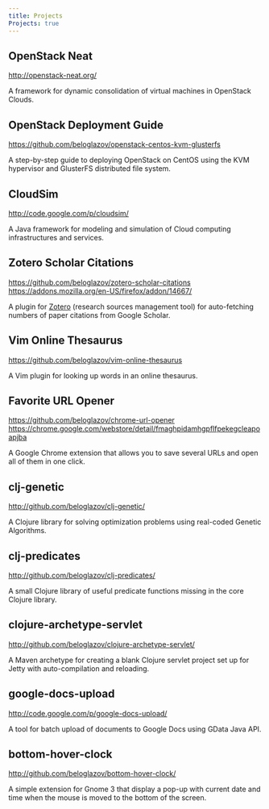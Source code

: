 ```yaml
---
title: Projects
Projects: true
---
```


## OpenStack Neat

<http://openstack-neat.org/>

A framework for dynamic consolidation of virtual machines in OpenStack Clouds.


## OpenStack Deployment Guide

<https://github.com/beloglazov/openstack-centos-kvm-glusterfs>

A step-by-step guide to deploying OpenStack on CentOS using the KVM hypervisor
and GlusterFS distributed file system.


## CloudSim

<http://code.google.com/p/cloudsim/>

A Java framework for modeling and simulation of Cloud computing infrastructures
and services.


## Zotero Scholar Citations

<https://github.com/beloglazov/zotero-scholar-citations>
<https://addons.mozilla.org/en-US/firefox/addon/14667/>

A plugin for [Zotero](http://www.zotero.org/) (research sources management tool)
for auto-fetching numbers of paper citations from Google Scholar.


## Vim Online Thesaurus

<https://github.com/beloglazov/vim-online-thesaurus>

A Vim plugin for looking up words in an online thesaurus.


## Favorite URL Opener

<https://github.com/beloglazov/chrome-url-opener>
<https://chrome.google.com/webstore/detail/fmaghpidamhgpflfpekegcleapoapjba>

A Google Chrome extension that allows you to save several URLs and open all of
them in one click.


clj-genetic
-----------

http://github.com/beloglazov/clj-genetic/

A Clojure library for solving optimization problems using real-coded Genetic
Algorithms.


clj-predicates
--------------

http://github.com/beloglazov/clj-predicates/

A small Clojure library of useful predicate functions missing in the core Clojure library.


clojure-archetype-servlet
-------------------------

http://github.com/beloglazov/clojure-archetype-servlet/

A Maven archetype for creating a blank Clojure servlet project set up for Jetty with auto-compilation and reloading.


google-docs-upload
------------------

http://code.google.com/p/google-docs-upload/

A tool for batch upload of documents to Google Docs using GData Java API.


bottom-hover-clock
------------------

http://github.com/beloglazov/bottom-hover-clock/

A simple extension for Gnome 3 that display a pop-up with current date and time when the mouse is moved to the bottom of the screen.
